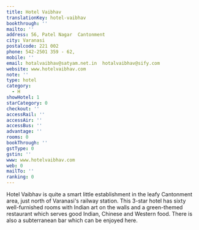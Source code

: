 ```yaml
---
title: Hotel Vaibhav
translationKey: hotel-vaibhav
bookthrough: ''
mailto: ''
address: 56, Patel Nagar  Cantonment
city: Varanasi
postalcode: 221 002
phone: 542-2501 359 - 62,
mobile: ''
email: hotalvaibhav@satyam.net.in  hotalvaibhav@sify.com
website: www.hotelvaibhav.com
note: ''
type: hotel
category:
  - H
showHotel: 1
starCategory: 0
checkout: ''
accessRail: ''
accessAir: ''
accessBus: ''
advantage: ''
rooms: 0
bookThrough: ''
gstType: 0
gstin: ''
www: www.hotelvaibhav.com
web: 0
mailTo: ''
ranking: 0
---
```







Hotel Vaibhav is quite a smart little establishment in the leafy Cantonment area, just north of Varanasi's railway station.     This 3-star hotel has sixty well-furnished rooms with Indian art on the walls and a green-themed restaurant which serves good Indian, Chinese and Western food. There is also a subterranean bar which can be enjoyed here.